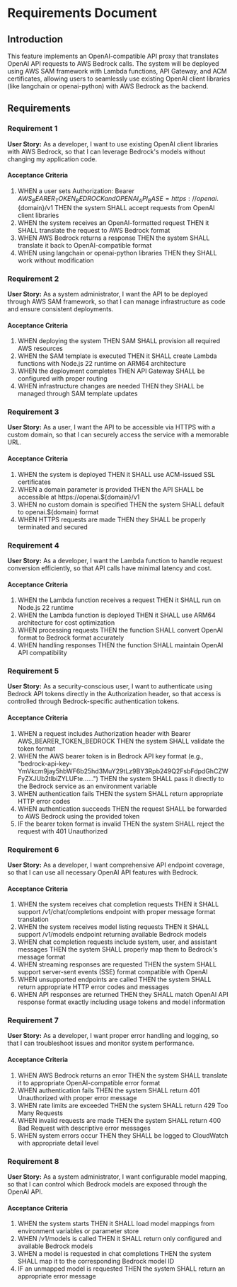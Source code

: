 # Requirements Document

## Introduction

This feature implements an OpenAI-compatible API proxy that translates OpenAI API requests to AWS Bedrock calls. The system will be deployed using AWS SAM framework with Lambda functions, API Gateway, and ACM certificates, allowing users to seamlessly use existing OpenAI client libraries (like langchain or openai-python) with AWS Bedrock as the backend.

## Requirements

### Requirement 1

**User Story:** As a developer, I want to use existing OpenAI client libraries with AWS Bedrock, so that I can leverage Bedrock's models without changing my application code.

#### Acceptance Criteria

1. WHEN a user sets Authorization: Bearer $AWS_BEARER_TOKEN_BEDROCK and OPENAI_API_BASE=https://openai.${domain}/v1 THEN the system SHALL accept requests from OpenAI client libraries
2. WHEN the system receives an OpenAI-formatted request THEN it SHALL translate the request to AWS Bedrock format
3. WHEN AWS Bedrock returns a response THEN the system SHALL translate it back to OpenAI-compatible format
4. WHEN using langchain or openai-python libraries THEN they SHALL work without modification

### Requirement 2

**User Story:** As a system administrator, I want the API to be deployed through AWS SAM framework, so that I can manage infrastructure as code and ensure consistent deployments.

#### Acceptance Criteria

1. WHEN deploying the system THEN SAM SHALL provision all required AWS resources
2. WHEN the SAM template is executed THEN it SHALL create Lambda functions with Node.js 22 runtime on ARM64 architecture
3. WHEN the deployment completes THEN API Gateway SHALL be configured with proper routing
4. WHEN infrastructure changes are needed THEN they SHALL be managed through SAM template updates

### Requirement 3

**User Story:** As a user, I want the API to be accessible via HTTPS with a custom domain, so that I can securely access the service with a memorable URL.

#### Acceptance Criteria

1. WHEN the system is deployed THEN it SHALL use ACM-issued SSL certificates
2. WHEN a domain parameter is provided THEN the API SHALL be accessible at https://openai.${domain}/v1
3. WHEN no custom domain is specified THEN the system SHALL default to openai.${domain} format
4. WHEN HTTPS requests are made THEN they SHALL be properly terminated and secured

### Requirement 4

**User Story:** As a developer, I want the Lambda function to handle request conversion efficiently, so that API calls have minimal latency and cost.

#### Acceptance Criteria

1. WHEN the Lambda function receives a request THEN it SHALL run on Node.js 22 runtime
2. WHEN the Lambda function is deployed THEN it SHALL use ARM64 architecture for cost optimization
3. WHEN processing requests THEN the function SHALL convert OpenAI format to Bedrock format accurately
4. WHEN handling responses THEN the function SHALL maintain OpenAI API compatibility

### Requirement 5

**User Story:** As a security-conscious user, I want to authenticate using Bedrock API tokens directly in the Authorization header, so that access is controlled through Bedrock-specific authentication tokens.

#### Acceptance Criteria

1. WHEN a request includes Authorization header with Bearer AWS_BEARER_TOKEN_BEDROCK THEN the system SHALL validate the token format
2. WHEN the AWS bearer token is in Bedrock API key format (e.g., "bedrock-api-key-YmVkcm9jay5hbWF6b25hd3MuY29tLz9BY3Rpb249Q2FsbFdpdGhCZWFyZXJUb2tlbiZYLUFte......") THEN the system SHALL pass it directly to the Bedrock service as an environment variable
3. WHEN authentication fails THEN the system SHALL return appropriate HTTP error codes
4. WHEN authentication succeeds THEN the request SHALL be forwarded to AWS Bedrock using the provided token
5. IF the bearer token format is invalid THEN the system SHALL reject the request with 401 Unauthorized

### Requirement 6

**User Story:** As a developer, I want comprehensive API endpoint coverage, so that I can use all necessary OpenAI API features with Bedrock.

#### Acceptance Criteria

1. WHEN the system receives chat completion requests THEN it SHALL support /v1/chat/completions endpoint with proper message format translation
2. WHEN the system receives model listing requests THEN it SHALL support /v1/models endpoint returning available Bedrock models
3. WHEN chat completion requests include system, user, and assistant messages THEN the system SHALL properly map them to Bedrock's message format
4. WHEN streaming responses are requested THEN the system SHALL support server-sent events (SSE) format compatible with OpenAI
5. WHEN unsupported endpoints are called THEN the system SHALL return appropriate HTTP error codes and messages
6. WHEN API responses are returned THEN they SHALL match OpenAI API response format exactly including usage tokens and model information

### Requirement 7

**User Story:** As a developer, I want proper error handling and logging, so that I can troubleshoot issues and monitor system performance.

#### Acceptance Criteria

1. WHEN AWS Bedrock returns an error THEN the system SHALL translate it to appropriate OpenAI-compatible error format
2. WHEN authentication fails THEN the system SHALL return 401 Unauthorized with proper error message
3. WHEN rate limits are exceeded THEN the system SHALL return 429 Too Many Requests
4. WHEN invalid requests are made THEN the system SHALL return 400 Bad Request with descriptive error messages
5. WHEN system errors occur THEN they SHALL be logged to CloudWatch with appropriate detail level

### Requirement 8

**User Story:** As a system administrator, I want configurable model mapping, so that I can control which Bedrock models are exposed through the OpenAI API.

#### Acceptance Criteria

1. WHEN the system starts THEN it SHALL load model mappings from environment variables or parameter store
2. WHEN /v1/models is called THEN it SHALL return only configured and available Bedrock models
3. WHEN a model is requested in chat completions THEN the system SHALL map it to the corresponding Bedrock model ID
4. IF an unmapped model is requested THEN the system SHALL return an appropriate error message